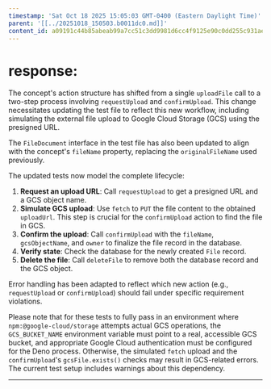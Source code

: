 ```yaml
---
timestamp: 'Sat Oct 18 2025 15:05:03 GMT-0400 (Eastern Daylight Time)'
parent: '[[../20251018_150503.b0011dc0.md]]'
content_id: a09191c44b85abeab99a7cc51c3dd9981d6cc4f9125e90c0dd255c931ae52dc4
---
```


# response:

The concept's action structure has shifted from a single `uploadFile` call to a two-step process involving `requestUpload` and `confirmUpload`. This change necessitates updating the test file to reflect this new workflow, including simulating the external file upload to Google Cloud Storage (GCS) using the presigned URL.

The `FileDocument` interface in the test file has also been updated to align with the concept's `fileName` property, replacing the `originalFileName` used previously.

The updated tests now model the complete lifecycle:

1. **Request an upload URL**: Call `requestUpload` to get a presigned URL and a GCS object name.
2. **Simulate GCS upload**: Use `fetch` to `PUT` the file content to the obtained `uploadUrl`. This step is crucial for the `confirmUpload` action to find the file in GCS.
3. **Confirm the upload**: Call `confirmUpload` with the `fileName`, `gcsObjectName`, and `owner` to finalize the file record in the database.
4. **Verify state**: Check the database for the newly created `File` record.
5. **Delete the file**: Call `deleteFile` to remove both the database record and the GCS object.

Error handling has been adapted to reflect which new action (e.g., `requestUpload` or `confirmUpload`) should fail under specific requirement violations.

Please note that for these tests to fully pass in an environment where `npm:@google-cloud/storage` attempts actual GCS operations, the `GCS_BUCKET_NAME` environment variable must point to a real, accessible GCS bucket, and appropriate Google Cloud authentication must be configured for the Deno process. Otherwise, the simulated `fetch` upload and the `confirmUpload`'s `gcsFile.exists()` checks may result in GCS-related errors. The current test setup includes warnings about this dependency.

***
